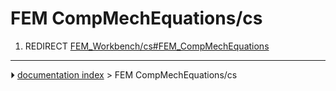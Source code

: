# FEM CompMechEquations/cs
1.  REDIRECT [FEM_Workbench/cs#FEM_CompMechEquations](FEM_Workbench/cs#FEM_CompMechEquations.md)



---
⏵ [documentation index](../README.md) > FEM CompMechEquations/cs
